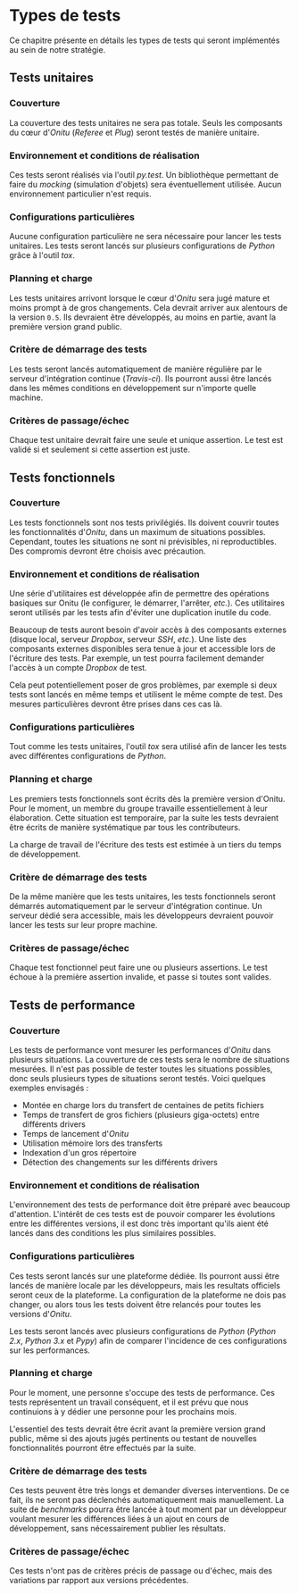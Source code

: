 # Types de tests

Ce chapitre présente en détails les types de tests qui seront implémentés au sein de notre stratégie.

## Tests unitaires

### Couverture
La couverture des tests unitaires ne sera pas totale. Seuls les composants du cœur d'*Onitu* (*Referee* et *Plug*) seront testés de manière unitaire.

### Environnement et conditions de réalisation
Ces tests seront réalisés via l'outil *py.test*. Un bibliothèque permettant de faire du *mocking* (simulation d'objets) sera éventuellement utilisée. Aucun environnement particulier n'est requis.

### Configurations particulières
Aucune configuration particulière ne sera nécessaire pour lancer les tests unitaires. Les tests seront lancés sur plusieurs configurations de *Python* grâce à l'outil *tox*.

### Planning et charge
Les tests unitaires arrivont lorsque le cœur d'*Onitu* sera jugé mature et moins prompt à de gros changements. Cela devrait arriver aux alentours de la version `0.5`. Ils devraient être développés, au moins en partie, avant la première version grand public.

### Critère de démarrage des tests
Les tests seront lancés automatiquement de manière régulière par le serveur d'intégration continue (*Travis-ci*). Ils pourront aussi être lancés dans les mêmes conditions en développement sur n'importe quelle machine.

### Critères de passage/échec
Chaque test unitaire devrait faire une seule et unique assertion. Le test est validé si et seulement si cette assertion est juste.

## Tests fonctionnels

### Couverture
Les tests fonctionnels sont nos tests privilégiés. Ils doivent couvrir toutes les fonctionnalités d'*Onitu*, dans un maximum de situations possibles. Cependant, toutes les situations ne sont ni prévisibles, ni reproductibles. Des compromis devront être choisis avec précaution.

### Environnement et conditions de réalisation
Une série d'utilitaires est développée afin de permettre des opérations basiques sur Onitu (le configurer, le démarrer, l'arrêter, *etc.*). Ces utilitaires seront utilisés par les tests afin d'éviter une duplication inutile du code.

Beaucoup de tests auront besoin d'avoir accès à des composants externes (disque local, serveur *Dropbox*, serveur *SSH*, *etc.*). Une liste des composants externes disponibles sera tenue à jour et accessible lors de l'écriture des tests. Par exemple, un test pourra facilement demander l'accès à un compte *Dropbox* de test.

Cela peut potentiellement poser de gros problèmes, par exemple si deux tests sont lancés en même temps et utilisent le même compte de test. Des mesures particulières devront être prises dans ces cas là.

### Configurations particulières
Tout comme les tests unitaires, l'outil *tox* sera utilisé afin de lancer les tests avec différentes configurations de *Python*.

### Planning et charge
Les premiers tests fonctionnels sont écrits dès la première version d'Onitu. Pour le moment, un membre du groupe travaille essentiellement à leur élaboration. Cette situation est temporaire, par la suite les tests devraient être écrits de manière systématique par tous les contributeurs.

La charge de travail de l'écriture des tests est estimée à un tiers du temps de développement.

### Critère de démarrage des tests
De la même manière que les tests unitaires, les tests fonctionnels seront démarrés automatiquement par le serveur d'intégration continue. Un serveur dédié sera accessible, mais les développeurs devraient pouvoir lancer les tests sur leur propre machine.

### Critères de passage/échec
Chaque test fonctionnel peut faire une ou plusieurs assertions. Le test échoue à la première assertion invalide, et passe si toutes sont valides.

## Tests de performance

### Couverture
Les tests de performance vont mesurer les performances d'*Onitu* dans plusieurs situations. La couverture de ces tests sera le nombre de situations mesurées. Il n'est pas possible de tester toutes les situations possibles, donc seuls plusieurs types de situations seront testés. Voici quelques exemples envisagés :

- Montée en charge lors du transfert de centaines de petits fichiers
- Temps de transfert de gros fichiers (plusieurs giga-octets) entre différents drivers
- Temps de lancement d'*Onitu*
- Utilisation mémoire lors des transferts
- Indexation d'un gros répertoire
- Détection des changements sur les différents drivers

### Environnement et conditions de réalisation
L'environnement des tests de performance doit être préparé avec beaucoup d'attention. L'intérêt de ces tests est de pouvoir comparer les évolutions entre les différentes versions, il est donc très important qu'ils aient été lancés dans des conditions les plus similaires possibles.

### Configurations particulières
Ces tests seront lancés sur une plateforme dédiée. Ils pourront aussi être lancés de manière locale par les développeurs, mais les resultats officiels seront ceux de la plateforme. La configuration de la plateforme ne dois pas changer, ou alors tous les tests doivent être relancés pour toutes les versions d'*Onitu*.

Les tests seront lancés avec plusieurs configurations de *Python* (*Python 2.x*, *Python 3.x* et *Pypy*) afin de comparer l'incidence de ces configurations sur les performances.

### Planning et charge
Pour le moment, une personne s'occupe des tests de performance. Ces tests représentent un travail conséquent, et il est prévu que nous continuions à y dédier une personne pour les prochains mois.

L'essentiel des tests devrait être écrit avant la première version grand public, même si des ajouts jugés pertinents ou testant de nouvelles fonctionnalités pourront être effectués par la suite.

### Critère de démarrage des tests
Ces tests peuvent être très longs et demander diverses interventions. De ce fait, ils ne seront pas déclenchés automatiquement mais manuellement.
La suite de *benchmarks* pourra être lancée à tout moment par un développeur voulant mesurer les différences liées à un ajout en cours de développement, sans nécessairement publier les résultats.

### Critères de passage/échec
Ces tests n'ont pas de critères précis de passage ou d'échec, mais des variations par rapport aux versions précédentes.
